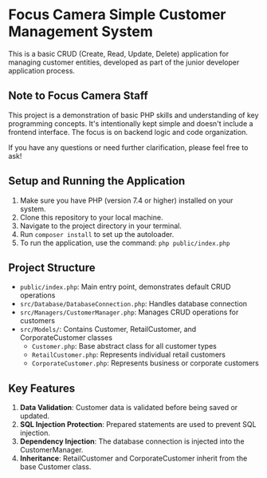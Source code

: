 # Focus Camera Simple Customer Management System

This is a basic CRUD (Create, Read, Update, Delete) application for managing customer entities, developed as part of the junior developer application process.


## Note to Focus Camera Staff

This project is a demonstration of basic PHP skills and understanding of key programming concepts. It's intentionally kept simple and doesn't include a frontend interface. The focus is on backend logic and code organization.

If you have any questions or need further clarification, please feel free to ask!


## Setup and Running the Application

1. Make sure you have PHP (version 7.4 or higher) installed on your system.
2. Clone this repository to your local machine.
3. Navigate to the project directory in your terminal.
4. Run `composer install` to set up the autoloader.
5. To run the application, use the command: `php public/index.php`

## Project Structure

- `public/index.php`: Main entry point, demonstrates default CRUD operations
- `src/Database/DatabaseConnection.php`: Handles database connection
- `src/Managers/CustomerManager.php`: Manages CRUD operations for customers
- `src/Models/`: Contains Customer, RetailCustomer, and CorporateCustomer classes
  - `Customer.php`: Base abstract class for all customer types
  - `RetailCustomer.php`: Represents individual retail customers
  - `CorporateCustomer.php`: Represents business or corporate customers

## Key Features

1. **Data Validation**: Customer data is validated before being saved or updated.
2. **SQL Injection Protection**: Prepared statements are used to prevent SQL injection.
3. **Dependency Injection**: The database connection is injected into the CustomerManager.
4. **Inheritance**: RetailCustomer and CorporateCustomer inherit from the base Customer class.

